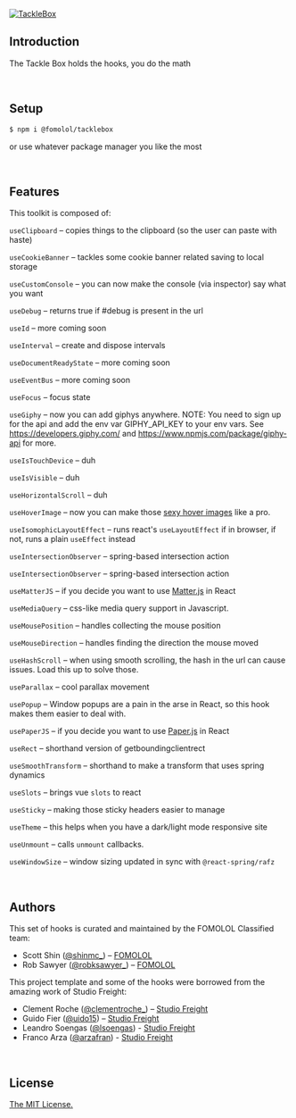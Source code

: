 [![TackleBox](https://i.ibb.co/zRyNfTW/tacklebox.png)](https://github.com/fomolol/tacklebox)

<!-- <p align="center">
  <a aria-label="Vercel logo" href="https://vercel.com">
    <img src="https://badgen.net/badge/icon/Next?icon=zeit&label&color=black&labelColor=black">
  </a>
  <br/>
  <a aria-label="NPM version" href="https://www.npmjs.com/package/swr">
    <img alt="" src="https://badgen.net/npm/v/swr?color=black&labelColor=black">
  </a>
  <a aria-label="Package size" href="https://bundlephobia.com/result?p=swr">
    <img alt="" src="https://badgen.net/bundlephobia/minzip/swr?color=black&labelColor=black">
  </a>
  <a aria-label="License" href="https://github.com/vercel/swr/blob/main/LICENSE">
    <img alt="" src="https://badgen.net/npm/license/swr?color=black&labelColor=black">
  </a>
</p> -->

## Introduction

The Tackle Box holds the hooks, you do the math

<br/>

## Setup

```bash
$ npm i @fomolol/tacklebox
```

or use whatever package manager you like the most

<br/>

## Features

This toolkit is composed of:

`useClipboard` – copies things to the clipboard (so the user can paste with haste)

`useCookieBanner` – tackles some cookie banner related saving to local storage

`useCustomConsole` – you can now make the console (via inspector) say what you want

<!-- `useDebounce` – debounce goodness -->

`useDebug` – returns true if #debug is present in the url

<!-- `useEffectOnce` – runs a function through react's useEffect with an empty dependency array -->

`useId` – more coming soon

`useInterval` – create and dispose intervals

`useDocumentReadyState` – more coming soon

`useEventBus` – more coming soon

`useFocus` – focus state

`useGiphy` – now you can add giphys anywhere. NOTE: You need to sign up for the api and add the env var GIPHY_API_KEY to your env vars. See https://developers.giphy.com/ and https://www.npmjs.com/package/giphy-api for more.

`useIsTouchDevice` – duh

`useIsVisible` – duh

`useHorizontalScroll` – duh

`useHoverImage` – now you can make those [sexy hover images](https://tympanus.net/codrops/2020/07/01/creating-a-menu-image-animation-on-hover/) like a pro.

`useIsomophicLayoutEffect` – runs react's `useLayoutEffect` if in browser, if not, runs a plain `useEffect` instead

`useIntersectionObserver` – spring-based intersection action

`useIntersectionObserver` – spring-based intersection action

`useMatterJS` – if you decide you want to use [Matter.js](https://brm.io/matter-js/) in React

`useMediaQuery` – css-like media query support in Javascript.

`useMousePosition` – handles collecting the mouse position

`useMouseDirection` – handles finding the direction the mouse moved

<!-- `useMeasure` – measure anything in the dom -->

`useHashScroll` – when using smooth scrolling, the hash in the url can cause issues. Load this up to solve those.

`useParallax` – cool parallax movement

`usePopup` – Window popups are a pain in the arse in React, so this hook makes them easier to deal with.

`usePaperJS` – if you decide you want to use [Paper.js](http://paperjs.org/) in React

<!-- `useRafState` – modify state in sync with `@react-spring/rafz` -->

`useRect` – shorthand version of getboundingclientrect

`useSmoothTransform` – shorthand to make a transform that uses spring dynamics

`useSlots` – brings vue `slots` to react

`useSticky` – making those sticky headers easier to manage

`useTheme` – this helps when you have a dark/light mode responsive site

<!-- `useTimeoutFn` – timeout a function -->

`useUnmount` – calls `unmount` callbacks.

`useWindowSize` – window sizing updated in sync with `@react-spring/rafz`

<br/>

## Authors

This set of hooks is curated and maintained by the FOMOLOL Classified team:

- Scott Shin ([@shinmc\_](https://twitter.com/shinmc_)) – [FOMOLOL](https://www.fomolol.com)
- Rob Sawyer ([@robksawyer\_](https://twitter.com/robksawyer)) – [FOMOLOL](https://www.fomolol.com)

This project template and some of the hooks were borrowed from the amazing work of Studio Freight:

- Clement Roche ([@clementroche\_](https://twitter.com/clementroche_)) – [Studio Freight](https://studiofreight.com)
- Guido Fier ([@uido15](https://twitter.com/uido15)) – [Studio Freight](https://studiofreight.com)
- Leandro Soengas ([@lsoengas](https://twitter.com/lsoengas)) - [Studio Freight](https://studiofreight.com)
- Franco Arza ([@arzafran](https://twitter.com/arzafran)) - [Studio Freight](https://studiofreight.com)

<br/>

## License

[The MIT License.](https://opensource.org/licenses/MIT)

